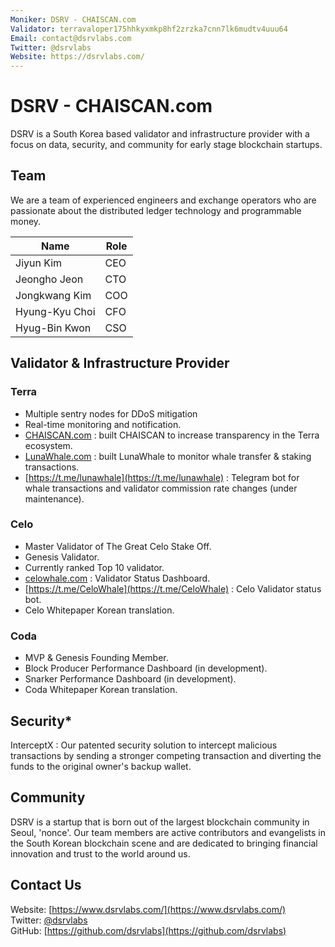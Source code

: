 ```yaml
---
Moniker: DSRV - CHAISCAN.com
Validator: terravaloper175hhkyxmkp8hf2zrzka7cnn7lk6mudtv4uuu64
Email: contact@dsrvlabs.com
Twitter: @dsrvlabs
Website: https://dsrvlabs.com/
---
```


# DSRV - CHAISCAN.com

DSRV is a South Korea based validator and infrastructure provider with a focus on data, security, and community for early stage blockchain startups.

## Team

We are a team of experienced engineers and exchange operators who are passionate about the distributed ledger technology and programmable money. 

| Name            | Role    |
| --------------- | ------- |
| Jiyun Kim       | CEO     |
| Jeongho Jeon    | CTO     |
| Jongkwang Kim   | COO     |
| Hyung-Kyu Choi  | CFO     |
| Hyug-Bin Kwon   | CSO     |

## Validator & Infrastructure Provider

### Terra

* Multiple sentry nodes for DDoS mitigation
* Real-time monitoring and notification.
* [CHAISCAN.com](https://chaiscan.com) : built CHAISCAN to increase transparency in the Terra ecosystem.
* [LunaWhale.com](https://lunawhale.com) : built LunaWhale to monitor whale transfer & staking transactions.
* [https://t.me/lunawhale](https://t.me/lunawhale) : Telegram bot for whale transactions and validator commission rate changes (under maintenance).

### Celo

* Master Validator of The Great Celo Stake Off.
* Genesis Validator.
* Currently ranked Top 10 validator.
* [celowhale.com](https://celowhale.com) : Validator Status Dashboard.
* [https://t.me/CeloWhale](https://t.me/CeloWhale) : Celo Validator status bot.
* Celo Whitepaper Korean translation.

### Coda

* MVP & Genesis Founding Member.
* Block Producer Performance Dashboard (in development).
* Snarker Performance Dashboard (in development).
* Coda Whitepaper Korean translation.

## Security*

InterceptX : Our patented security solution to intercept malicious transactions by sending a stronger competing transaction and diverting the funds to the original owner's backup wallet.

## Community

DSRV is a startup that is born out of the largest blockchain community in Seoul, 'nonce'. Our team members are active contributors and evangelists in the South Korean blockchain scene and are dedicated to bringing financial innovation and trust to the world around us.

## Contact Us

Website: [https://www.dsrvlabs.com/](https://www.dsrvlabs.com/)<br>
Twitter: [@dsrvlabs](https://twitter.com/dsrvlabs)<br>
GitHub: [https://github.com/dsrvlabs](https://github.com/dsrvlabs)

